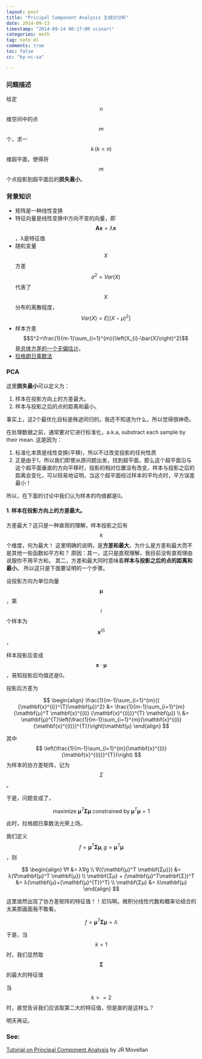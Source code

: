 ```yaml
---
layout: post
title: "Pricipal Component Analysis 主成分分析"
date: 2014-09-13
timestamp: "2014-09-14 00:17:00 scinart"
categories: math
tag: note ml
comments: true
toc: false
cc: "by-nc-sa"

---
```


### 问题描述

给定 $$n$$ 维空间中的点 $$m$$ 个，求一$$k\,(k<n)$$维超平面，使得将 $$m$$ 个点投影到超平面后的**损失最小**。

### 背景知识

+ 矩阵是一种线性变换
+ 特征向量是线性变换中方向不变的向量，即 $$\mathbf{Ax}=λ\mathbf{x}$$，λ是特征值
+ 随机变量 $$X$$ 方差 $$σ^2=Var(X)$$ 代表了 $$X$$ 分布的离散程度，$$Var(X)=E[(X-μ)^2]$$
+ 样本方差 $$S^2=\frac{1}{m-1}\sum_{i=1}^{m}{\left(X_{i}-\bar{X}\right)^2}$$ 是[总体方差的一个无偏估计](http://www.zhihu.com/question/20099757)。
+ [拉格朗日乘数法](https://www.youtube.com/watch?v=15HVevXRsBA)

### PCA

这里**损失最小**可以定义为：

1. 样本在投影方向上的方差最大。
2. 样本与投影之后的点的距离和最小。

事实上，这2个最优化目标是殊途同归的。我还不知道为什么，所以觉得很神奇。

在处理数据之前，通常要对它进行标准化，a.k.a, substract each sample by their mean. 这是因为：

1. 标准化本质是线性变换(平移)，所以不过改变投影的任何性质
2. 正是由于1，所以我们即使从原问题出发，找到超平面，那么这个超平面沿与这个超平面垂直的方向平移时，投影的相对位置没有改变，样本与投影之后的距离会变化，可以轻易地证明，当这个超平面经过样本的平均点时，平方误差最小！

所以，在下面的讨论中我们认为样本的均值都是0。

#### 1. 样本在投影方向上的方差最大。

方差最大？这只是一种直观的理解，样本投影之后有$$k$$个维度，何为最大！
这里明确的说明，是**方差和最大**，为什么是方差和最大而不是其他一些函数如平方和？
原因：其一，这只是直观理解，我目前没有直观理由说服你不用平方和。
其二，方差和最大同时意味着**样本与投影之后的点的距离和最小**。
所以这只是下面要证明的一个步骤。

设投影方向为单位向量 $$\mathbf{μ}$$，第 $$i$$ 个样本为 $$\mathbf{x}^{(i)}$$，

样本投影后变成 $$ \mathbf{x}⋅\mathbf{μ} $$，易知投影后均值还是0。

投影后方差为

$$
\begin{align}
\frac{1}{m-1}\sum_{i=1}^{m}{( {\mathbf{x}^{i}}^{T}\mathbf{μ})^2} &= \frac{1}{m-1}\sum_{i=1}^{m}{\mathbf{μ}^T \mathbf{x}^{(i)} {\mathbf{x}^{(i)}}^{T} \mathbf{μ}} \\
&= \mathbf{μ}^{T}\left(\frac{1}{m-1}\sum_{i=1}^{m}{\mathbf{x}^{(i)} {\mathbf{x}^{(i)}}^{T}}\right)\mathbf{μ}
\end{align}
$$

其中 $$ \left(\frac{1}{m-1}\sum_{i=1}^{m}{\mathbf{x}^{(i)} {\mathbf{x}^{(i)}}^{T}}\right) $$ 为样本的协方差矩阵，记为 $$Σ$$。

于是，问题变成了，

$$ \text{maximize } \mathbf{μ}^T \mathbf{Σμ} \text{ constrained by } \mathbf{μ}^T \mathbf{μ}=1 $$

此时，拉格朗日乘数法光荣上场。

我们定义$$f = \mathbf{μ}^T \mathbf{Σμ},\,g = \mathbf{μ}^T \mathbf{μ}$$，则

$$
\begin{align}
∇f &= λ∇g \\
∇({\mathbf{μ}^T \mathbf{Σμ}}) &= λ(∇\mathbf{μ}^T \mathbf{μ}) \\
\mathbf{Σμ} + (\mathbf{μ}^T\mathbf{Σ})^T &= λ(\mathbf{μ}+{\mathbf{μ}^{T}}^T) \\
\mathbf{Σμ} &= λ\mathbf{μ}
\end{align}
$$

这里居然出现了协方差矩阵的特征值！！尼玛啊。微积分线性代数和概率论结合的太美那画面我不敢看。

$$ f = \mathbf{μ}^T \mathbf{Σμ} = λ $$

于是，当$$k=1$$时，我们显然取$$\mathbf{Σ}$$的最大的特征值

当$$k>=2$$时，直觉告诉我们应该取第二大的特征值，但是直的是这样么？

明天再证。

### See:

[Tutorial on Principal Component Analysis](http://mplab.ucsd.edu/tutorials/pca.pdf) by JR Movellan

